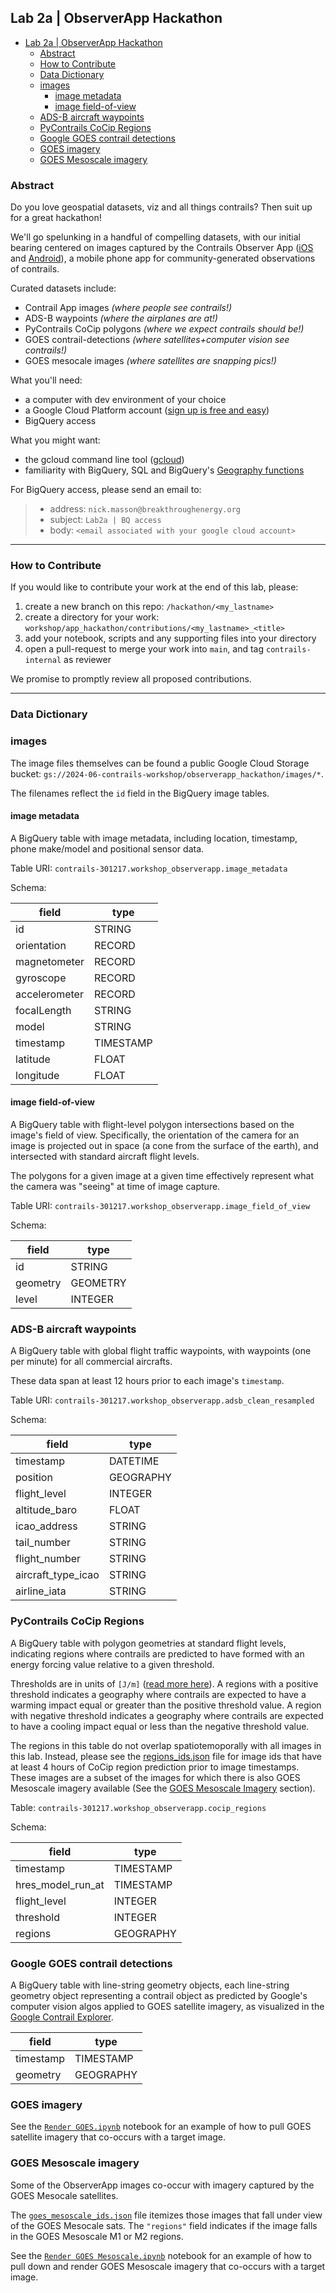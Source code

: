 ## Lab 2a | ObserverApp Hackathon

<!-- TOC -->
  * [Lab 2a | ObserverApp Hackathon](#lab-2a--observerapp-hackathon)
    * [Abstract](#abstract)
    * [How to Contribute](#how-to-contribute)
    * [Data Dictionary](#data-dictionary)
    * [images](#images)
      * [image metadata](#image-metadata)
      * [image field-of-view](#image-field-of-view)
    * [ADS-B aircraft waypoints](#ads-b-aircraft-waypoints)
    * [PyContrails CoCip Regions](#pycontrails-cocip-regions)
    * [Google GOES contrail detections](#google-goes-contrail-detections)
    * [GOES imagery](#goes-imagery)
    * [GOES Mesoscale imagery](#goes-mesoscale-imagery)
<!-- TOC -->

### Abstract
Do you love geospatial datasets, viz and all things contrails? Then suit up for a great hackathon!

We'll go spelunking in a handful of compelling datasets, 
with our initial bearing centered on images captured by the Contrails Observer App ([iOS](https://apps.apple.com/us/app/contrails-observer/id6454432163) and [Android](https://play.google.com/store/apps/details?id=com.breakthrough.contrails&hl=en_US&pli=1)), 
a mobile phone app for community-generated observations of contrails.

Curated datasets include:
- Contrail App images *(where people see contrails!)*
- ADS-B waypoints *(where the airplanes are at!)*
- PyContrails CoCip polygons *(where we expect contrails should be!)*
- GOES contrail-detections *(where satellites+computer vision see contrails!)*
- GOES mesocale images *(where satellites are snapping pics!)*

What you'll need:
- a computer with dev environment of your choice
- a Google Cloud Platform account ([sign up is free and easy](https://console.cloud.google.com))
- BigQuery access

What you might want:
- the gcloud command line tool ([gcloud](https://cloud.google.com/sdk/docs/install))
- familiarity with BigQuery, SQL and BigQuery's [Geography functions](https://cloud.google.com/bigquery/docs/reference/standard-sql/geography_functions)

For BigQuery access, please send an email to:
> - address: `nick.masson@breakthroughenergy.org`  
> - subject: `Lab2a | BQ access`
> - body: `<email associated with your google cloud account>`

--------

### How to Contribute
If you would like to contribute your work at the end of this lab, please:

1. create a new branch on this repo: `/hackathon/<my_lastname>`
2. create a directory for your work: `workshop/app_hackathon/contributions/<my_lastname>_<title>`
3. add your notebook, scripts and any supporting files into your directory
4. open a pull-request to merge your work into `main`, and tag `contrails-internal` as reviewer

We promise to promptly review all proposed contributions.

---------

### Data Dictionary

### images
The image files themselves can be found a public Google Cloud Storage bucket: `gs://2024-06-contrails-workshop/observerapp_hackathon/images/*`.

The filenames reflect the `id` field in the BigQuery image tables.

#### image metadata
A BigQuery table with image metadata, including location, timestamp, phone make/model and positional sensor data.

Table URI: `contrails-301217.workshop_observerapp.image_metadata`

Schema:

| field         | type      | 
|---------------|-----------|
| id            | STRING    | 
| orientation   | RECORD    |                         
| magnetometer  | RECORD    |                         
| gyroscope     | RECORD    |                          
| accelerometer | RECORD    |                          
| focalLength   | STRING    | 
| model         | STRING    | 
| timestamp     | TIMESTAMP | 
| latitude      | FLOAT     | 
| longitude     | FLOAT     |

#### image field-of-view
A BigQuery table with flight-level polygon intersections based on the image's field of view.
Specifically, the orientation of the camera for an image is projected out in space (a cone from the surface of the earth),
and intersected with standard aircraft flight levels.

The polygons for a given image at a given time effectively represent what the camera was "seeing" at time of image capture.

Table URI: `contrails-301217.workshop_observerapp.image_field_of_view`

Schema:

| field    | type     |
|----------|----------|
| id       | STRING   |
| geometry | GEOMETRY |
| level    | INTEGER  |

### ADS-B aircraft waypoints
A BigQuery table with global flight traffic waypoints, with waypoints (one per minute) for all commercial aircrafts.

These data span at least 12 hours prior to each image's `timestamp`.

Table URI: `contrails-301217.workshop_observerapp.adsb_clean_resampled`

Schema:

| field              | type      |
|--------------------|-----------|
| timestamp          | DATETIME  |
| position           | GEOGRAPHY |
| flight_level       | INTEGER   |
| altitude_baro      | FLOAT     |
| icao_address       | STRING    |
| tail_number        | STRING    |
| flight_number      | STRING    |
| aircraft_type_icao | STRING    |
| airline_iata       | STRING    |

### PyContrails CoCip Regions
A BigQuery table with polygon geometries at standard flight levels,
indicating regions where contrails are predicted to have formed with an energy forcing value
relative to a given threshold.

Thresholds are in units of `[J/m]` ([read more here](https://apidocs.contrails.org/ef-interpretation.html)).
A regions with a positive threshold indicates a geography where contrails are expected to have a warming impact
equal or greater than the positive threshold value.
A region with negative threshold indicates a geography where contrails are expected to have a cooling impact
equal or less than the negative threshold value.

The regions in this table do not overlap spatiotemoporally with all images in this lab.
Instead, please see the [regions_ids.json](references/cocip_regions/regions_ids.json) file
for image ids that have at least 4 hours of CoCip region prediction prior to image timestamps.
These images are a subset of the images for which there is also GOES Mesoscale imagery available 
(See the [GOES Mesoscale Imagery](#goes-mesoscale-imagery) section).

Table: `contrails-301217.workshop_observerapp.cocip_regions`

Schema:

| field             | type      |
|-------------------|-----------|
| timestamp         | TIMESTAMP |
| hres_model_run_at | TIMESTAMP |
| flight_level      | INTEGER   |
| threshold         | INTEGER   |
| regions           | GEOGRAPHY |

### Google GOES contrail detections
A BigQuery table with line-string geometry objects, 
each line-string geometry object representing a contrail object as predicted by Google's
computer vision algos applied to GOES satellite imagery, 
as visualized in the [Google Contrail Explorer](https://contrails.webapps.google.com/main?imagetype=cirrus&latitude=36.019&longitude=-101.768&zoom=1.03&time=1695672439).

| field     | type      |
|-----------|-----------|
| timestamp | TIMESTAMP |
| geometry  | GEOGRAPHY |

### GOES imagery
See the [`Render GOES.ipynb`](./references/Render%20GOES/Render%20GOES.ipynb) notebook
for an example of how to pull GOES satellite imagery that co-occurs with a target image.

### GOES Mesoscale imagery
Some of the ObserverApp images co-occur with imagery captured by the GOES Mesocale satellites.

The [`goes_mesoscale_ids.json`](references/render_goes_mesoscale/goes_mesocale_ids.json) file
itemizes those images that fall under view of the GOES Mesocale sats. 
The `"regions"` field indicates if the image falls in the GOES Mesoscale M1 or M2 regions.

See the [`Render GOES Mesoscale.ipynb`](./references/Render%20GOES%20Mesoscale/Render%20GOES%20Mesoscale.ipynb) notebook
for an example of how to pull down and render GOES Mesoscale imagery that co-occurs with a target image.
